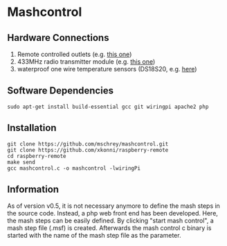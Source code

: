 # Mashcontrol #

## Hardware Connections ##
1) Remote controlled outlets (e.g. [this one](https://www.pollin.de/p/funksteckdosen-set-mit-3-steckdosen-550666))
2) 433MHz radio transmitter module (e.g. [this one](https://www.amazon.de/gp/product/B00OLI93IC/ref=oh_aui_detailpage_o05_s00?ie=UTF8&psc=1))
3) waterproof one wire temperature sensors (DS18S20, e.g. [here](https://de.aliexpress.com/item/Direkten-wasserdicht-DS18B20-digitaler-temperatursensor-sonde-eine-gro-e-anzahl-von-original-spot/32675444739.html?spm=a2g0x.search0104.3.2.418b3d20hlIQLC&ws_ab_test=searchweb0_0%2Csearchweb201602_3_10320_10152_10321_10065_10151_10344_10068_5723115_5722815_10342_10547_10343_10322_10340_10341_10548_5722915_5722615_10193_10696_10194_10084_10083_10618_10304_10307_10820_10821_10302_5722715_10843_10059_100031_10319_10103_10624_10623_10622_5722515_10621_10620%2Csearchweb201603_30%2CppcSwitch_5&algo_expid=17f34d38-7b86-4514-994f-47daa466bb6e-0&algo_pvid=17f34d38-7b86-4514-994f-47daa466bb6e&transAbTest=ae803_1&priceBeautifyAB=0))

## Software Dependencies ##
``sudo apt-get install build-essential gcc git wiringpi apache2 php``

## Installation ##
```
git clone https://github.com/mschrey/mashcontrol.git
git clone https://github.com/xkonni/raspberry-remote
cd raspberry-remote
make send
gcc mashcontrol.c -o mashcontrol -lwiringPi
```


## Information ##
As of version v0.5, it is not necessary anymore to define the mash steps in the source code. Instead, a php web front end has been developed. Here, the mash steps can be easily defined. By clicking "start mash control", a mash step file (.msf) is created. Afterwards the mash control c binary is started with the name of the mash step file as the parameter. 
